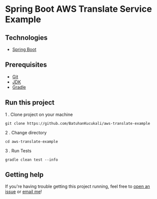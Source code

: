 # Spring Boot AWS Translate Service Example #

## Technologies ##
* [Spring Boot](https://spring.io/)

## Prerequisites ##
* [Git](https://git-scm.com/book/en/v2/Getting-Started-Installing-Git)
* [JDK](https://www.java.com/en/download/)
* [Gradle](https://gradle.org/)

## Run this project ##
1 . Clone project on your machine
```
git clone https://github.com/BatuhanKucukali/aws-translate-example
```
2 . Change directory
```
cd aws-translate-example
```
3 . Run Tests
```
gradle clean test --info
```

## Getting help ##

If you're having trouble getting this project running, feel free to [open an issue](https://github.com/BatuhanKucukali/aws-translate-example/issues/new) or [email me](mailto:mail@batuhankucukali.com)!